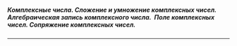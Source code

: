 ##### Комплексные числа. Сложение и умножение комплексных чисел. Алгебраическая запись комплексного числа.  Поле комплексных чисел. Сопряжение комплексных чисел.
---
